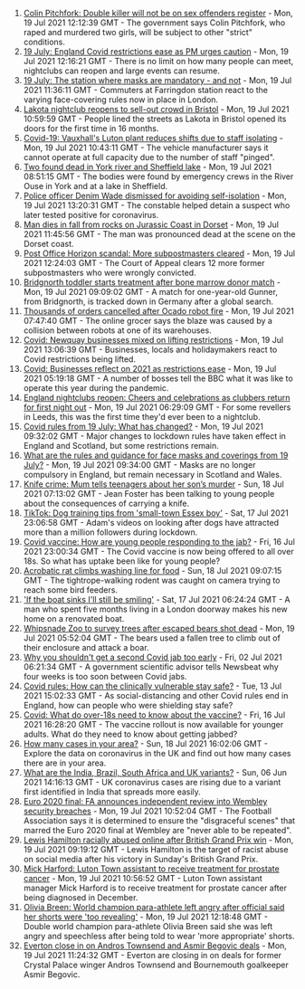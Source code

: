 1. [Colin Pitchfork: Double killer will not be on sex offenders register](https://www.bbc.co.uk/news/uk-england-leicestershire-57889182) - Mon, 19 Jul 2021 12:12:39 GMT - The government says Colin Pitchfork, who raped and murdered two girls, will be subject to other "strict" conditions.
2. [19 July: England Covid restrictions ease as PM urges caution](https://www.bbc.co.uk/news/uk-57882029) - Mon, 19 Jul 2021 12:16:21 GMT - There is no limit on how many people can meet, nightclubs can reopen and large events can resume.
3. [19 July: The station where masks are mandatory - and not](https://www.bbc.co.uk/news/uk-england-london-57886933) - Mon, 19 Jul 2021 11:36:11 GMT - Commuters at Farringdon station react to the varying face-covering rules now in place in London.
4. [Lakota nightclub reopens to sell-out crowd in Bristol](https://www.bbc.co.uk/news/uk-england-bristol-57889592) - Mon, 19 Jul 2021 10:59:59 GMT - People lined the streets as Lakota in Bristol opened its doors for the first time in 16 months.
5. [Covid-19: Vauxhall's Luton plant reduces shifts due to staff isolating](https://www.bbc.co.uk/news/uk-england-beds-bucks-herts-57887164) - Mon, 19 Jul 2021 10:43:11 GMT - The vehicle manufacturer says it cannot operate at full capacity due to the number of staff "pinged".
6. [Two found dead in York river and Sheffield lake](https://www.bbc.co.uk/news/uk-england-57884739) - Mon, 19 Jul 2021 08:51:15 GMT - The bodies were found by emergency crews in the River Ouse in York and at a lake in Sheffield.
7. [Police officer Denim Wade dismissed for avoiding self-isolation](https://www.bbc.co.uk/news/uk-england-berkshire-57889731) - Mon, 19 Jul 2021 13:20:31 GMT - The constable helped detain a suspect who later tested positive for coronavirus.
8. [Man dies in fall from rocks on Jurassic Coast in Dorset](https://www.bbc.co.uk/news/uk-england-dorset-57889137) - Mon, 19 Jul 2021 11:45:56 GMT - The man was pronounced dead at the scene on the Dorset coast.
9. [Post Office Horizon scandal: More subpostmasters cleared](https://www.bbc.co.uk/news/business-57888146) - Mon, 19 Jul 2021 12:24:03 GMT - The Court of Appeal clears 12 more former subpostmasters who were wrongly convicted.
10. [Bridgnorth toddler starts treatment after bone marrow donor match](https://www.bbc.co.uk/news/uk-england-shropshire-57873586) - Mon, 19 Jul 2021 09:09:02 GMT - A match for one-year-old Gunner, from Bridgnorth, is tracked down in Germany after a global search.
11. [Thousands of orders cancelled after Ocado robot fire](https://www.bbc.co.uk/news/business-57883332) - Mon, 19 Jul 2021 07:47:40 GMT - The online grocer says the blaze was caused by a collision between robots at one of its warehouses.
12. [Covid: Newquay businesses mixed on lifting restrictions](https://www.bbc.co.uk/news/uk-england-cornwall-57823465) - Mon, 19 Jul 2021 13:06:39 GMT - Businesses, locals and holidaymakers react to Covid restrictions being lifted.
13. [Covid: Businesses reflect on 2021 as restrictions ease](https://www.bbc.co.uk/news/uk-england-tyne-57850394) - Mon, 19 Jul 2021 05:19:18 GMT - A number of bosses tell the BBC what it was like to operate this year during the pandemic.
14. [England nightclubs reopen: Cheers and celebrations as clubbers return for first night out](https://www.bbc.co.uk/news/uk-57869258) - Mon, 19 Jul 2021 06:29:09 GMT - For some revellers in Leeds, this was the first time they'd ever been to a nightclub.
15. [Covid rules from 19 July: What has changed?](https://www.bbc.co.uk/news/explainers-52530518) - Mon, 19 Jul 2021 09:32:02 GMT - Major changes to lockdown rules have taken effect in England and Scotland, but some restrictions remain.
16. [What are the rules and guidance for face masks and coverings from 19 July?](https://www.bbc.co.uk/news/health-51205344) - Mon, 19 Jul 2021 09:34:00 GMT - Masks are no longer compulsory in England, but remain necessary in Scotland and Wales.
17. [Knife crime: Mum tells teenagers about her son’s murder](https://www.bbc.co.uk/news/uk-england-london-57863749) - Sun, 18 Jul 2021 07:13:02 GMT - Jean Foster has been talking to young people about the consequences of carrying a knife.
18. [TikTok: Dog training tips from 'small-town Essex boy'](https://www.bbc.co.uk/news/uk-england-essex-57841659) - Sat, 17 Jul 2021 23:06:58 GMT - Adam's videos on looking after dogs have attracted more than a million followers during lockdown.
19. [Covid vaccine: How are young people responding to the jab?](https://www.bbc.co.uk/news/uk-england-london-57845115) - Fri, 16 Jul 2021 23:00:34 GMT - The Covid vaccine is now being offered to all over 18s. So what has uptake been like for young people?
20. [Acrobatic rat climbs washing line for food](https://www.bbc.co.uk/news/uk-england-norfolk-57826515) - Sun, 18 Jul 2021 09:07:15 GMT - The tightrope-walking rodent was caught on camera trying to reach some bird feeders.
21. ['If the boat sinks I'll still be smiling'](https://www.bbc.co.uk/news/uk-england-leicestershire-57806055) - Sat, 17 Jul 2021 06:24:24 GMT - A man who spent five months living in a London doorway makes his new home on a renovated boat.
22. [Whipsnade Zoo to survey trees after escaped bears shot dead](https://www.bbc.co.uk/news/uk-england-beds-bucks-herts-57868029) - Mon, 19 Jul 2021 05:52:04 GMT - The bears used a fallen tree to climb out of their enclosure and attack a boar.
23. [Why you shouldn't get a second Covid jab too early](https://www.bbc.co.uk/news/newsbeat-57682233) - Fri, 02 Jul 2021 06:21:34 GMT - A government scientific advisor tells Newsbeat why four weeks is too soon between Covid jabs.
24. [Covid rules: How can the clinically vulnerable stay safe?](https://www.bbc.co.uk/news/health-51997151) - Tue, 13 Jul 2021 15:02:33 GMT - As social-distancing and other Covid rules end in England, how can people who were shielding stay safe?
25. [Covid: What do over-18s need to know about the vaccine?](https://www.bbc.co.uk/news/health-57273875) - Fri, 16 Jul 2021 16:28:20 GMT - The vaccine rollout is now available for younger adults. What do they need to know about getting jabbed?
26. [How many cases in your area?](https://www.bbc.co.uk/news/uk-51768274) - Sun, 18 Jul 2021 16:02:06 GMT - Explore the data on coronavirus in the UK and find out how many cases there are in your area.
27. [What are the India, Brazil, South Africa and UK variants?](https://www.bbc.co.uk/news/health-55659820) - Sun, 06 Jun 2021 14:16:13 GMT - UK coronavirus cases are rising due to a variant first identified in India that spreads more easily.
28. [Euro 2020 final: FA announces independent review into Wembley security breaches](https://www.bbc.co.uk/sport/football/57888959) - Mon, 19 Jul 2021 10:52:04 GMT - The Football Association says it is determined to ensure the "disgraceful scenes" that marred the Euro 2020 final at Wembley are "never able to be repeated".
29. [Lewis Hamilton racially abused online after British Grand Prix win](https://www.bbc.co.uk/sport/formula1/57885011) - Mon, 19 Jul 2021 09:19:12 GMT - Lewis Hamilton is the target of racist abuse on social media after his victory in Sunday's British Grand Prix.
30. [Mick Harford: Luton Town assistant to receive treatment for prostate cancer](https://www.bbc.co.uk/sport/football/57867900) - Mon, 19 Jul 2021 10:56:52 GMT - Luton Town assistant manager Mick Harford is to receive treatment for prostate cancer after being diagnosed in December.
31. [Olivia Breen: World champion para-athlete left angry after official said her shorts were 'too revealing'](https://www.bbc.co.uk/sport/disability-sport/57887715) - Mon, 19 Jul 2021 12:18:48 GMT - Double world champion para-athlete Olivia Breen said she was left angry and speechless after being told to wear 'more appropriate' shorts.
32. [Everton close in on Andros Townsend and Asmir Begovic deals](https://www.bbc.co.uk/sport/football/57887115) - Mon, 19 Jul 2021 11:24:32 GMT - Everton are closing in on deals for former Crystal Palace winger Andros Townsend and Bournemouth goalkeeper Asmir Begovic.
